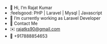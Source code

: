 - 👋 Hi, I’m Rajat Kumar
- :feelsgood: PHP | Laravel | Mysql | Javascript
- 🌱 I’m currently working as Laravel Developer
- :arrow_down_small: Contact Me
- :envelope:  rajatks90@gmail.com
- :iphone:  +917888854653

<!---
developerajat/developerajat is a ✨ special ✨ repository because its `README.md` (this file) appears on your GitHub profile.
You can click the Preview link to take a look at your changes.
--->
